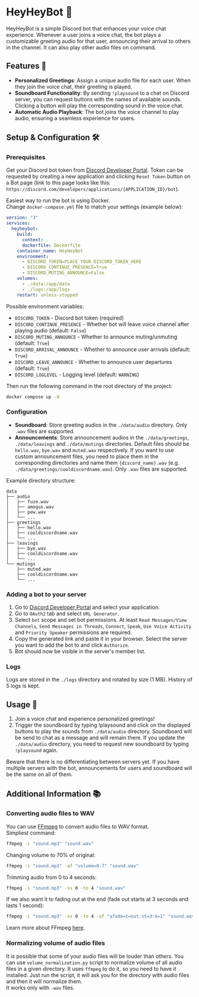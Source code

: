 # HeyHeyBot 🎵
HeyHeyBot is a simple Discord bot that enhances your voice chat experience. Whenever a user joins a voice chat, the bot plays a customizable greeting audio for that user, announcing their arrival to others in the channel. It can also play other audio files on command. 

## Features 🌟
- **Personalized Greetings**: Assign a unique audio file for each user. When they join the voice chat, their greeting is played.
- **Soundboard Functionality**: By sending `!playsound` to a chat on Discord server, you can request buttons with the names of available sounds. Clicking a button will play the corresponding sound in the voice chat.
- **Automatic Audio Playback**: The bot joins the voice channel to play audio, ensuring a seamless experience for users.

## Setup & Configuration 🛠️
### Prerequisites
Get your Discord bot token from [Discord Developer Portal](https://discord.com/developers/applications). Token can be requested by creating a new application and clicking `Reset Token` button on a Bot page (link to this page looks like this: `https://discord.com/developers/applications/{APPLICATION_ID}/bot`).

Easiest way to run the bot is using Docker.  
Change `docker-compose.yml` file to match your settings (example below):
```yaml
version: "3"
services:
  heyheybot:
    build:
      context: .
      dockerfile: Dockerfile
    container_name: HeyHeyBot
    environment:
      - DISCORD_TOKEN=PLACE_YOUR_DISCORD_TOKEN_HERE
      - DISCORD_CONTINUE_PRESENCE=True
      - DISCORD_MUTING_ANNOUNCE=False
    volumes:
      - ./data:/app/data
      - ./logs:/app/logs
    restart: unless-stopped
```  
Possible environment variables:
* `DISCORD_TOKEN` - Discord bot token (required)
* `DISCORD_CONTINUE_PRESENCE` - Whether bot will leave voice channel after playing audio (default: `False`)
* `DISCORD_MUTING_ANNOUNCE` - Whether to announce muting/unmuting (default: `True`)
* `DISCORD_ARRIVAL_ANNOUNCE` - Whether to announce user arrivals (default: `True`)
* `DISCORD_LEAVE_ANNOUNCE` - Whether to announce user departures (default: `True`)  
* `DISCORD_LOGLEVEL` - Logging level (default: `WARNING`)

Then run the following command in the root directory of the project:
```bash
docker compose up -d
```

### Configuration
- **Soundboard**: Store greeting audios in the `./data/audio` directory. Only `.wav` files are supported.
- **Announcements**: Store announcement audios in the `./data/greetings`, `./data/leavings` and `./data/mutings` directories. Default files should be `hello.wav`, `bye.wav` and `muted.wav` respectively. If you want to use custom announcement files, you need to place them in the corresponding directories and name them `{discord_name}.wav` (e.g. `./data/greetings/cooldiscordname.wav`). Only `.wav` files are supported.  

Example directory structure:
```
data
├── audio
│   ├── fuze.wav
│   ├── amogus.wav
│   ├── pew.wav
│   └── ...
├── greetings
│   ├── hello.wav
│   ├── cooldiscordname.wav
│   └── ...
├── leavings
│   ├── bye.wav
│   ├── cooldiscordname.wav
│   └── ...
└── mutings
    ├── muted.wav
    ├── cooldiscordname.wav
    └── ...
```

### Adding a bot to your server
1. Go to [Discord Developer Portal](https://discord.com/developers/applications) and select your application.
2. Go to `OAuth2` tab and select `URL Generator`.
3. Select `bot` scope and set bot permissions. At least `Read Messages/View Channels`, `Send Messages in Threads`, `Connect`, `Speak`, `Use Voice Activity` and `Priority Speaker` permissions are required.
4. Copy the generated link and paste it in your browser. Select the server you want to add the bot to and click `Authorize`.
5. Bot should now be visible in the server's member list.

### Logs
Logs are stored in the `./logs` directory and rotated by size (1 MB). History of 5 logs is kept.

## Usage 🚀

1. Join a voice chat and experience personalized greetings!
2. Trigger the soundboard by typing !playsound and click on the displayed buttons to play the sounds from `./data/audio` directory. Soundboard will be send to chat as a message and will remain there. If you update the `./data/audio` directory, you need to request new soundboard by typing `!playsound` again.

Beware that there is no differentiating between servers yet. If you have multiple servers with the bot, announcements for users and soundboard will be the same on all of them.  

## Additional Information 📚

### Converting audio files to WAV
You can use [FFmpeg](https://ffmpeg.org/) to convert audio files to WAV format.  
Simpliest command:
```bash
ffmpeg -i "sound.mp3" "sound.wav"
```  
Changing volume to 70% of original:
```bash
ffmpeg -i "sound.mp3" -af "volume=0.7" "sound.wav"
```  
Trimming audio from 0 to 4 seconds:
```bash
ffmpeg -i "sound.mp3" -ss 0 -to 4 "sound.wav"
```
If we also want it to fading out at the end (fade out starts at 3 seconds and lasts 1 second):
```bash
ffmpeg -i "sound.mp3" -ss 0 -to 4 -af "afade=t=out:st=3:d=1" "sound.wav"
```  
Learn more about FFmpeg [here](https://ffmpeg.org/ffmpeg.html).

### Normalizing volume of audio files
It is possible that some of your audio files will be louder than others. You can use `volume_normalization.py` script to normalize volume of all audio files in a given directory. It uses `ffmpeg` to do it, so you need to have it installed. Just run the script, it will ask you for the directory with audio files and then it will normalize them.  
It works only with `.wav` files.